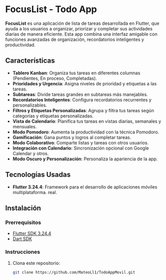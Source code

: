 # FocusList - Todo App

**FocusList** es una aplicación de lista de tareas desarrollada en Flutter, que ayuda a los usuarios a organizar, priorizar y completar sus actividades diarias de manera eficiente. Esta app combina una interfaz amigable con funciones avanzadas de organización, recordatorios inteligentes y productividad.

## Características

- **Tablero Kanban**: Organiza tus tareas en diferentes columnas (Pendientes, En proceso, Completadas).
- **Prioridades y Urgencia**: Asigna niveles de prioridad y etiquetas a las tareas.
- **Subtareas**: Divide tareas grandes en subtareas más manejables.
- **Recordatorios Inteligentes**: Configura recordatorios recurrentes y personalizables.
- **Filtros y Etiquetas Personalizadas**: Agrupa y filtra tus tareas según categorías y etiquetas personalizadas.
- **Vista de Calendario**: Planifica tus tareas en vistas diarias, semanales y mensuales.
- **Modo Pomodoro**: Aumenta la productividad con la técnica Pomodoro.
- **Gamificación**: Gana puntos y logros al completar tareas.
- **Modo Colaborativo**: Comparte listas y tareas con otros usuarios.
- **Integración con Calendario**: Sincronización opcional con Google Calendar y otros.
- **Modo Oscuro y Personalización**: Personaliza la apariencia de la app.

## Tecnologías Usadas

- **Flutter 3.24.4**: Framework para el desarrollo de aplicaciones móviles multiplataforma.
  real.

## Instalación

### Prerrequisitos

- [Flutter SDK 3.24.4](https://docs.flutter.dev/get-started/install)
- [Dart SDK](https://dart.dev/get-dart)

### Instrucciones

1. Clona este repositorio:
   ```bash
   git clone https://github.com/MateoLl1/TodoAppMovil.git
   ```
